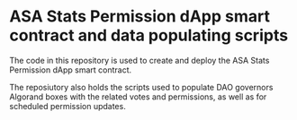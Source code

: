 # ASA Stats Permission dApp smart contract and data populating scripts

The code in this repository is used to create and deploy the ASA Stats Permission dApp smart contract.

The reposiutory also holds the scripts used to populate DAO governors Algorand boxes with the related votes and permissions, as well as for scheduled permission updates.
